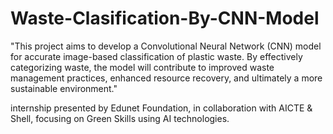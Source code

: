 # Waste-Clasification-By-CNN-Model
"This project aims to develop a Convolutional Neural Network (CNN) model for accurate image-based classification of plastic waste. By effectively categorizing waste, the model will contribute to improved waste management practices, enhanced resource recovery, and ultimately a more sustainable environment."

internship presented by Edunet Foundation, 
in collaboration with AICTE & Shell, focusing on Green Skills using AI technologies.
